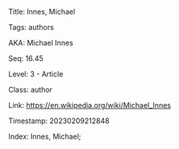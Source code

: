 Title:  Innes, Michael

Tags:   authors

AKA:    Michael Innes

Seq:    16.45

Level:  3 - Article

Class:  author

Link:   https://en.wikipedia.org/wiki/Michael_Innes

Timestamp: 20230209212848

Index:  Innes, Michael; 
